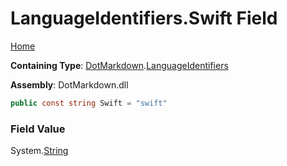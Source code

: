 # LanguageIdentifiers\.Swift Field

[Home](../../../README.md)

**Containing Type**: [DotMarkdown](../../README.md)\.[LanguageIdentifiers](../README.md)

**Assembly**: DotMarkdown\.dll

```csharp
public const string Swift = "swift"
```

### Field Value

System\.[String](https://docs.microsoft.com/en-us/dotnet/api/system.string)